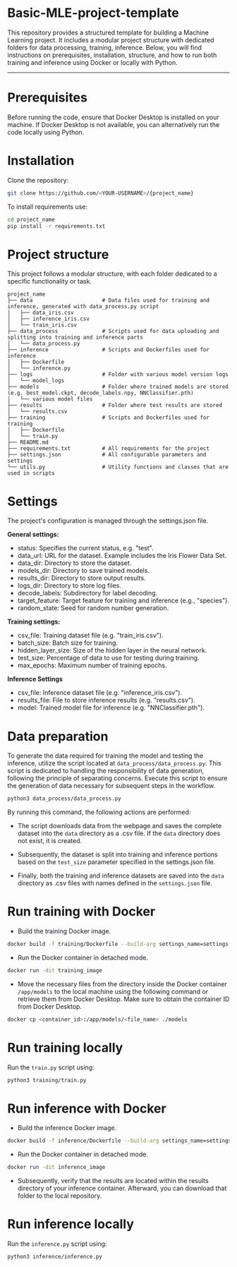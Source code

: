 # Basic-MLE-project-template
This repository provides a structured template for building a Machine Learning project. It includes a modular project structure with dedicated folders for data processing, training, inference. Below, you will find instructions on prerequisites, installation, structure, and how to run both training and inference using Docker or locally with Python.

---

# Prerequisites

Before running the code, ensure that Docker Desktop is installed on your machine. If Docker Desktop is not available, you can alternatively run the code locally using Python.

# Installation

Clone the repository:

```bash
git clone https://github.com/<YOUR-USERNAME>/{project_name}
```

To install requirements use:

```bash
cd project_name
pip install -r requirements.txt
```

# Project structure

This project follows a modular structure, with each folder dedicated to a specific functionality or task.

```
project_name
├── data                      # Data files used for training and inference, generated with data_process.py script
│   ├── data_iris.csv
│   ├── inference_iris.csv
│   └── train_iris.csv
├── data_process              # Scripts used for data uploading and splitting into training and inference parts
│   └── data_process.py         
├── inference                 # Scripts and Dockerfiles used for inference
│   ├── Dockerfile
│   └── inference.py
├── logs                      # Folder with various model version logs
│   └── model_logs
├── models                    # Folder where trained models are stored (e.g. best_model.ckpt, decode_labels.npy, NNClassifier.pth)
│   └── various model files
├── results                   # Folder where test results are stored
│   └── results.csv
├── training                  # Scripts and Dockerfiles used for training
│   ├── Dockerfile
│   └── train.py
├── README.md
├── requirements.txt          # All requirements for the project
├── settings.json             # All configurable parameters and settings
└── utils.py                  # Utility functions and classes that are used in scripts
```

# Settings

The project's configuration is managed through the settings.json file.

**General settings:**
- status: Specifies the current status, e.g. "test".
- data_url: URL for the dataset. Example includes the Iris Flower Data Set.
- data_dir: Directory to store the dataset.
- models_dir: Directory to save trained models.
- results_dir: Directory to store output results.
- logs_dir: Directory to store log files.
- decode_labels: Subdirectory for label decoding.
- target_feature: Target feature for training and inference (e.g., "species").
- random_state: Seed for random number generation.

**Training settings:**
- csv_file: Training dataset file (e.g. "train_iris.csv").
- batch_size: Batch size for training.
- hidden_layer_size: Size of the hidden layer in the neural network.
- test_size: Percentage of data to use for testing during training.
- max_epochs: Maximum number of training epochs.

**Inference Settings**
- csv_file: Inference dataset file (e.g. "inference_iris.csv").
- results_file: File to store inference results (e.g. "results.csv").
- model: Trained model file for inference (e.g. "NNClassifier.pth").

# Data preparation

To generate the data required for training the model and testing the inference, utilize the script located at `data_process/data_process.py`. This script is dedicated to handling the responsibility of data generation, following the principle of separating concerns. Execute this script to ensure the generation of data necessary for subsequent steps in the workflow.

```bash
python3 data_process/data_process.py
```

By running this command, the following actions are performed:

- The script downloads data from the webpage and saves the complete dataset into the `data` directory as a .csv file. If the `data` directory does not exist, it is created.

- Subsequently, the dataset is split into training and inference portions based on the `test_size` parameter specified in the settings.json file.

- Finally, both the training and inference datasets are saved into the `data` directory as .csv files with names defined in the `settings.json` file.

# Run training with Docker

- Build the training Docker image.

```bash
docker build -f training/Dockerfile --build-arg settings_name=settings.json -t training_image .
```

- Run the Docker container in detached mode.

```bash
docker run -dit training_image
```

- Move the necessary files from the directory inside the Docker container `/app/models` to the local machine using the following command or retrieve them from Docker Desktop. Make sure to obtain the container ID from Docker Desktop.

```bash
docker cp <container_id>:/app/models/<file_name> ./models
```

# Run training locally

Run the `train.py` script using:

```bash
python3 training/train.py
```

# Run inference with Docker

- Build the inference Docker image.

```bash
docker build -f inference/Dockerfile --build-arg settings_name=settings.json -t inference_image .
```

- Run the Docker container in detached mode.

```bash
docker run -dit inference_image
```

- Subsequently, verify that the results are located within the results directory of your inference container. Afterward, you can download that folder to the local repository.

# Run inference locally

Run the `inference.py` script using:

```bash
python3 inference/inference.py
```
